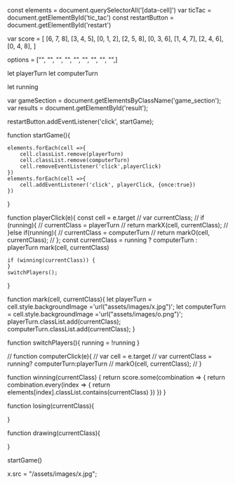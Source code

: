 const elements = document.querySelectorAll('[data-cell]')
var ticTac = document.getElementById('tic_tac')
const restartButton = document.getElementById('restart')

var score = [
    [6, 7, 8],
    [3, 4, 5],
    [0, 1, 2],
    [2, 5, 8],
    [0, 3, 6],
    [1, 4, 7],
    [2, 4, 6],
    [0, 4, 8],
] 

options = ["", "", "", "", "", "", "", "", "",]

let playerTurn
let computerTurn

let running

var gameSection = document.getElementsByClassName('game_section');
var results = document.getElementById('result');


restartButton.addEventListener('click', startGame);



function startGame(){
    
    elements.forEach(cell =>{
        cell.classList.remove(playerTurn)
        cell.classList.remove(computerTurn)
        cell.removeEventListener('click',playerClick)
    })
    elements.forEach(cell =>{
        cell.addEventListener('click', playerClick, {once:true})
    })
}

function playerClick(e){
    const cell = e.target
    // var currentClass;
    //     if (running){
    //         currentClass = playerTurn
    //         return markX(cell, currentClass);
    //     }else if(running){
    //         currentClass = computerTurn
    //         return markO(cell, currentClass);
    //     };
    const currentClass = running ? computerTurn : playerTurn
    mark(cell, currentClass)
    
    if (winning(currentClass)) {
    }
    switchPlayers();
}

function mark(cell, currentClass){
    let playerTurn = cell.style.backgroundImage ='url("assets/images/x.jpg")';
    let computerTurn = cell.style.backgroundImage ='url("assets/images/o.png")';
    playerTurn.classList.add(currentClass);
    computerTurn.classList.add(currentClass);
}


function switchPlayers(){
    running = !running
}

// function computerClick(e){
//     var cell = e.target
//     var currentClass = running?  computerTurn:playerTurn 
//     markO(cell, currentClass);
// }





function winning(currentClass) {
    return score.some(combination => {
        return combination.every(index => {
            return elements[index].classList.contains(currentClass)
        })
    })
}

function losing(currentClass){

}

function drawing(currentClass){

}

startGame()




x.src = "/assets/images/x.jpg";